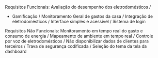 Requisitos Funcionais:
Avaliação do desempenho dos eletrodomésticos /
- Gamificação /
Monitoramento Geral de gastos da casa /
Integração de eletrodomésticos /
Interface simples e acessível /
Sistema de login

Requisitos Não Funcionais:
Monitoramento em tempo real do gasto e consumo de energia /
Mapeamento de ambiente em tempo real /
Controle por voz de eletrodomésticos /
Não disponibilizar dados de clientes para terceiros /
Trava de segurança codificada /
Seleção do tema da tela da dashboard
